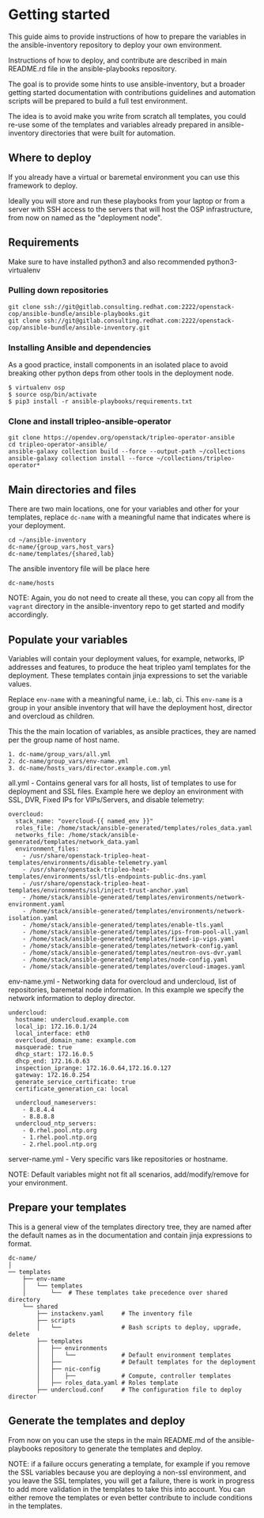 # Getting started

This guide aims to provide instructions of how to prepare the variables in the ansible-inventory repository to deploy your own environment. 

Instructions of how to deploy, and contribute are described in main README.rd file in the ansible-playbooks repository. 

The goal is to provide some hints to use ansible-inventory, but a broader getting started documentation with contributions guidelines and automation scripts will be prepared to build a full test environment.

The idea is to avoid make you write from scratch all templates, you could re-use some of the templates and variables already prepared in ansible-inventory directories that were built for automation.

## Where to deploy
If you already have a virtual or baremetal environment you can use this framework to deploy.

Ideally you will store and run these playbooks from your laptop or from a server with SSH access to the servers that will host the OSP infrastructure, from now on named as the "deployment node".

## Requirements
Make sure to have installed python3 and also recommended python3-virtualenv

### Pulling down repositories
```
git clone ssh://git@gitlab.consulting.redhat.com:2222/openstack-cop/ansible-bundle/ansible-playbooks.git
git clone ssh://git@gitlab.consulting.redhat.com:2222/openstack-cop/ansible-bundle/ansible-inventory.git
```

### Installing Ansible and dependencies
As a good practice, install components in an isolated place to avoid breaking other python deps from other tools in the deployment node.
```
$ virtualenv osp
$ source osp/bin/activate
$ pip3 install -r ansible-playbooks/requirements.txt
```

### Clone and install tripleo-ansible-operator
```
git clone https://opendev.org/openstack/tripleo-operator-ansible
cd tripleo-operator-ansible/
ansible-galaxy collection build --force --output-path ~/collections
ansible-galaxy collection install --force ~/collections/tripleo-operator*
```

## Main directories and files 
There are two main locations, one for your variables and other for your templates, replace `dc-name` with a meaningful name that indicates where is your deployment.
```
cd ~/ansible-inventory
dc-name/{group_vars,host_vars} 
dc-name/templates/{shared,lab}
```

The ansible inventory file will be place here
```
dc-name/hosts
```
NOTE: Again, you do not need to create all these, you can copy all from the `vagrant` directory in the ansible-inventory repo to get started and modify accordingly.

## Populate your variables
Variables will contain your deployment values, for example, networks, IP addresses and features, to produce the heat tripleo yaml templates for the deployment. These templates contain jinja expressions to set the variable values.

Replace `env-name` with a meaningful name, i.e.: lab, ci. This `env-name` is a group in your ansible inventory that will have the deployment host, director and overcloud as children.

This the the main location of variables, as ansible practices, they are named per the group name of host name.
```
1. dc-name/group_vars/all.yml
2. dc-name/group_vars/env-name.yml
3. dc-name/hosts_vars/director.example.com.yml
```

all.yml - Contains general vars for all hosts, list of templates to use for deployment and SSL files. Example here we deploy an environment with SSL, DVR, Fixed IPs for VIPs/Servers, and disable telemetry:
```
overcloud:
  stack_name: "overcloud-{{ named_env }}"
  roles_file: /home/stack/ansible-generated/templates/roles_data.yaml
  networks_file: /home/stack/ansible-generated/templates/network_data.yaml
  environment_files:
    - /usr/share/openstack-tripleo-heat-templates/environments/disable-telemetry.yaml
    - /usr/share/openstack-tripleo-heat-templates/environments/ssl/tls-endpoints-public-dns.yaml
    - /usr/share/openstack-tripleo-heat-templates/environments/ssl/inject-trust-anchor.yaml
    - /home/stack/ansible-generated/templates/environments/network-environment.yaml
    - /home/stack/ansible-generated/templates/environments/network-isolation.yaml
    - /home/stack/ansible-generated/templates/enable-tls.yaml
    - /home/stack/ansible-generated/templates/ips-from-pool-all.yaml
    - /home/stack/ansible-generated/templates/fixed-ip-vips.yaml
    - /home/stack/ansible-generated/templates/network-config.yaml
    - /home/stack/ansible-generated/templates/neutron-ovs-dvr.yaml
    - /home/stack/ansible-generated/templates/node-config.yaml
    - /home/stack/ansible-generated/templates/overcloud-images.yaml
```

env-name.yml - Networking data for overcloud and undercloud, list of repositories, baremetal node information. 
In this example we specify the network information to deploy director.
```
undercloud:
  hostname: undercloud.example.com
  local_ip: 172.16.0.1/24
  local_interface: eth0
  overcloud_domain_name: example.com
  masquerade: true
  dhcp_start: 172.16.0.5
  dhcp_end: 172.16.0.63
  inspection_iprange: 172.16.0.64,172.16.0.127
  gateway: 172.16.0.254
  generate_service_certificate: true
  certificate_generation_ca: local

  undercloud_nameservers:
    - 8.8.4.4
    - 8.8.8.8
  undercloud_ntp_servers:
    - 0.rhel.pool.ntp.org
    - 1.rhel.pool.ntp.org
    - 2.rhel.pool.ntp.org
```

server-name.yml - Very specific vars like repositories or hostname.

NOTE: Default variables might not fit all scenarios, add/modify/remove for your environment.

## Prepare your templates
This is a general view of the templates directory tree, they are named after the default names as in the documentation and contain jinja expressions to format.

```
dc-name/
│ 
── templates                                                              
    ├── env-name
    │   └── templates
    │       └──  # These templates take precedence over shared directory
    └── shared
        ├── instackenv.yaml     # The inventory file
        ├── scripts
        │   └──                 # Bash scripts to deploy, upgrade, delete
        ├── templates  
        │   ├── environments
        │   │   └──             # Default environment templates
        │   ├──                 # Default templates for the deployment
        │   ├── nic-config
        │   │   ├──             # Compute, controller templates
        │   ├── roles_data.yaml # Roles template
        ├── undercloud.conf     # The configuration file to deploy director
```


## Generate the templates and deploy
From now on you can use the steps in the main README.md of the ansible-playbooks repository to generate the templates and deploy.


NOTE: if a failure occurs generating a template, for example if you remove the SSL variables because you are deploying a non-ssl environment, and you leave the SSL templates, you will get a failure, there is work in progress to add more validation in the templates to take this into account. You can either remove the templates or even better contribute to include conditions in the templates.


